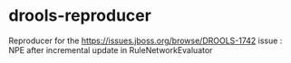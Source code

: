 # drools-reproducer

Reproducer for the https://issues.jboss.org/browse/DROOLS-1742 issue :
NPE after incremental update in RuleNetworkEvaluator
